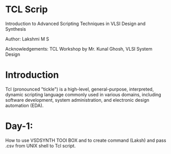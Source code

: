 # TCL Scrip
Introduction to Advanced Scripting Techniques in VLSI Design and Synthesis 

Author: Lakshmi M S

Acknowledgements: TCL Workshop by Mr. Kunal Ghosh, VLSI System Design

# Introduction
Tcl (pronounced "tickle") is a high-level, general-purpose, interpreted, dynamic scripting language commonly used in various domains, including software development, system administration, and electronic design automation (EDA). 

# Day-1: 
How to use VSDSYNTH TOOl BOX and to create command (Laksh) and pass .csv from UNIX shell to Tcl script.


